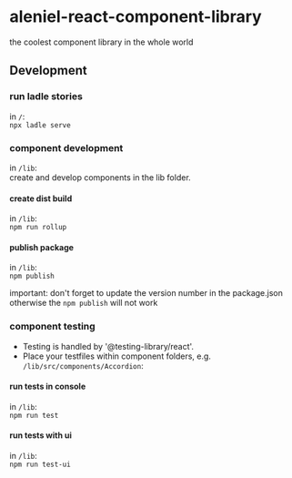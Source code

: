 # aleniel-react-component-library
the coolest component library in the whole world

## Development 

### run ladle stories
in `/`:\
`npx ladle serve`

### component development
in `/lib`:\
create and develop components in the lib folder. 

#### create dist build
in `/lib`:\
`npm run rollup`

#### publish package
in `/lib`:\
`npm publish`

important: don't forget to update the version number in the package.json otherwise the `npm publish` will not work


### component testing

- Testing is handled by '@testing-library/react'.
- Place your testfiles within component folders, e.g. `/lib/src/components/Accordion`:

#### run tests in console

in `/lib`:\
`npm run test`

#### run tests with ui

in `/lib`:\
`npm run test-ui`